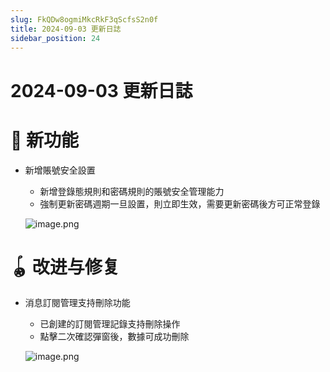 ```yaml
---
slug: FkQDw8ogmiMkcRkF3qScfsS2n0f
title: 2024-09-03 更新日誌
sidebar_position: 24
---
```



# 2024-09-03 更新日誌


# 🎉 新功能

- 新增賬號安全設置
    - 新增登錄態規則和密碼規則的賬號安全管理能力
    - 強制更新密碼週期一旦設置，則立即生效，需要更新密碼後方可正常登錄

    ![image.png](/assets/f4207ab6ee89ee19ab6504e040167b50.png)


# 🪀 改进与修复

- 消息訂閱管理支持刪除功能
    - 已創建的訂閱管理記錄支持刪除操作
    - 點擊二次確認彈窗後，數據可成功刪除

    ![image.png](/assets/9ecc146b725240b44f84a891b0004346.png)

